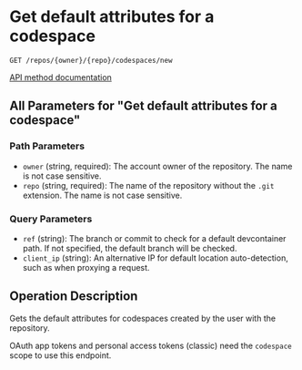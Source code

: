 # Get default attributes for a codespace

`GET /repos/{owner}/{repo}/codespaces/new`

[API method documentation](https://docs.github.com/rest/codespaces/codespaces#get-default-attributes-for-a-codespace)

## All Parameters for "Get default attributes for a codespace"

### Path Parameters

- `owner` (string, required): The account owner of the repository. The name is not case sensitive.
- `repo` (string, required): The name of the repository without the `.git` extension. The name is not case sensitive.
### Query Parameters

- `ref` (string): The branch or commit to check for a default devcontainer path. If not specified, the default branch will be checked.
- `client_ip` (string): An alternative IP for default location auto-detection, such as when proxying a request.

## Operation Description

Gets the default attributes for codespaces created by the user with the repository.

OAuth app tokens and personal access tokens (classic) need the `codespace` scope to use this endpoint.
